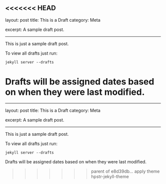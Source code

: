 <<<<<<< HEAD
---
layout: post
title: This is a Draft
category: Meta

excerpt: A sample draft post.

---

This is just a sample draft post.

To view all drafts just run:

    jekyll server --drafts

Drafts will be assigned dates based on when they were last modified.
=======
---
layout: post
title: This is a Draft
category: Meta

excerpt: A sample draft post.

---

This is just a sample draft post.

To view all drafts just run:

    jekyll server --drafts

Drafts will be assigned dates based on when they were last modified.
>>>>>>> parent of e8d39db... apply theme hpstr-jekyll-theme
